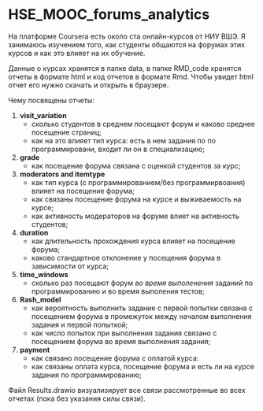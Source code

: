 # HSE_MOOC_forums_analytics

На платформе Coursera есть около ста онлайн-курсов от НИУ ВШЭ. Я занимаюсь изучением того, как студенты общаются на форумах этих курсов и как это влияет на их обучение. 

Данные о курсах хранятся в папке data, в папке RMD_code хранятся отчеты в формате html и код отчетов в формате Rmd. Чтобы увидет html отчет его нужно скачать и открыть в браузере. 

Чему посвящены отчеты:

  1. **visit_variation** 
      - сколько студентов в среднем посещают форум и каково среднее посещение страниц; 
      - как на это влияет тип курса: есть в нем задания по по программировани, входит ли он в специализацию;
  2. **grade**
      - как посещение форума связана с оценкой студентов за курс;
  3. **moderators and itemtype**
      - как тип курса (с программированием/без программирвоания) влияет на посещение форума;
      - как связаны посещение форума на курсе и выживаемость на курсе;
      - как активность модераторов на форуме влиет на активность студентов;
  4. **duration**
      - как длительность прохождения курса влияет на посещение форума;
      - каково стандартное отклонение у посещения форума в зависимости от курса;
  5. **time_windows**
      - сколько раз посещают форум *во время выполенения* заданий по программированию и во время выполения тестов;
  6. **Rash_model**
      - как вероятность выполнить задание с первой попытки связана с посещением форума в промежуток между началом выполнения задания и первой попыткой;
      - как число попыток при выполнения задания связано с посещением форума во время выполнения задания;
  7. **payment**
      - как связано посещение форума с оплатой курса:
      - как связаны оплата курса, посещение форума и есть ли на курсе задания по программированию;

Файл Results.drawio визуализирует все связи рассмотренные во всех отчетах (пока без указания силы связи).
